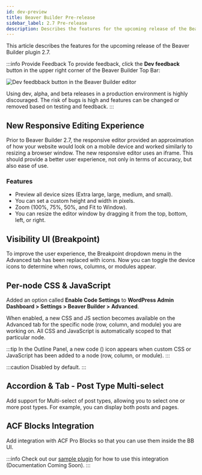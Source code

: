 ```yaml
---
id: dev-preview
title: Beaver Builder Pre-release
sidebar_label: 2.7 Pre-release
description: Describes the features for the upcoming release of the Beaver Builder plugin.
---
```


This article describes the features for the upcoming release of the Beaver Builder plugin 2.7.

<!-- :::info
**Developer Preview Currently Unavailable!**

Documentation will be added as soon as a developer preview for Beaver Builder is released.
::: -->

:::info Provide Feedback
To provide feedback, click the **Dev feedback** button in the upper right corner of the Beaver Builder Top Bar:

![Dev feedbback button in the Beaver Builder editor](/img/beaver-builder/dev-preview--1.jpg)

Using dev, alpha, and beta releases in a production environment is highly discouraged. The risk of bugs is high and features can be changed or removed based on testing and feedback.
:::

## New Responsive Editing Experience

Prior to Beaver Builder 2.7, the responsive editor provided an approximation of how your website would look on a mobile device and worked similarly to resizing a browser window. The new responsive editor uses an iframe. This should provide a better user experience, not only in terms of accuracy, but also ease of use.

### Features

* Preview all device sizes (Extra large, large, medium, and small).
* You can set a custom height and width in pixels.
* Zoom (100%, 75%, 50%, and Fit to Window).
* You can resize the editor window by dragging it from the top, bottom, left, or right.

## Visibility UI (Breakpoint)

To improve the user experience, the Breakpoint dropdown menu in the Advanced tab has been replaced with icons. Now you can toggle the device icons to determine when rows, columns, or modules appear.

## Per-node CSS & JavaScript

Added an option called **Enable Code Settings** to **WordPress Admin Dashboard > Settings > Beaver Builder > Advanced**.

When enabled, a new CSS and JS section becomes available on the Advanced tab for the specific node (row, column, and module) you are working on. All CSS and JavaScript is automatically scoped to that particular node.

:::tip
In the Outline Panel, a new code (<i className="fa-solid fa-code"></i>) icon appears when custom CSS or JavaScript has been added to a node (row, column, or module).
:::

:::caution
Disabled by default.
:::

## Accordion & Tab - Post Type Multi-select

Add support for Multi-select of post types, allowing you to select one or more post types. For example, you can display both posts and pages.

## ACF Blocks Integration

Add integration with ACF Pro Blocks so that you can use them inside the BB UI.

:::info
Check out our [sample plugin](https://github.com/beaverbuilder/bb-example-acf-blocks) for how to use this integration (Documentation Coming Soon).
:::

